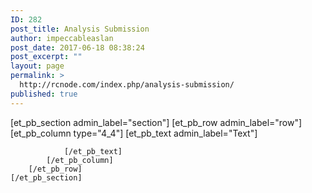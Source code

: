 ```yaml
---
ID: 282
post_title: Analysis Submission
author: impeccableaslan
post_date: 2017-06-18 08:38:24
post_excerpt: ""
layout: page
permalink: >
  http://rcnode.com/index.php/analysis-submission/
published: true
---
```

[et_pb_section admin_label="section"]
		[et_pb_row admin_label="row"]
			[et_pb_column type="4_4"]
				[et_pb_text admin_label="Text"]
					
				[/et_pb_text]
			[/et_pb_column]
		[/et_pb_row]
	[/et_pb_section]